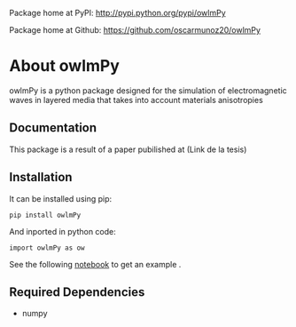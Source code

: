 Package home at PyPI: http://pypi.python.org/pypi/owlmPy

Package home at Github: https://github.com/oscarmunoz20/owlmPy

# About owlmPy
owlmPy is a python package designed for the simulation of electromagnetic waves in layered media that takes into account materials anisotropies

## Documentation
This package is a result of a paper pubilished at  (Link de la tesis)

## Installation
It can be installed using pip:

    pip install owlmPy

And inported in python code:

    import owlmPy as ow

See the following <a href="https://github.com/oscarmunoz20/owlmPy/blob/master/ow_example.ipynb" >notebook</a> to get an example . 

## Required Dependencies
- numpy

